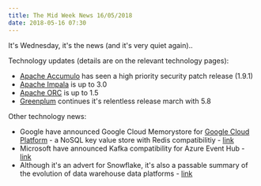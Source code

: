 ```yaml
---
title: The Mid Week News 16/05/2018
date: 2018-05-16 07:30
---
```

It's Wednesday, it's the news (and it's very quiet again)..
<!--more-->

Technology updates (details are on the relevant technology pages):

* [Apache Accumulo](/technologies/apache-accumulo/) has seen a high priority security patch release (1.9.1)
* [Apache Impala](/technologies/apache-impala/) is up to 3.0
* [Apache ORC](/technologies/apache-orc/) is up to 1.5
* [Greenplum](/technologies/greenplum/) continues it's relentless release march with 5.8

Other technology news:

* Google have announced Google Cloud Memorystore for [Google Cloud Platform](/tech-vendors/google-cloud-platform/) - a NoSQL key value store with Redis compatibilitiy - [link](https://cloudplatform.googleblog.com/2018/05/Introducing-Cloud-Memorystore-A-fully-managed-in-memory-data-store-service-for-Redis.html)
* Microsoft have announced Kafka compatibility for Azure Event Hub - [link](https://azure.microsoft.com/en-us/blog/azure-event-hubs-for-kafka-ecosystems-in-public-preview/)
* Although it's an advert for Snowflake, it's also a passable summary of the evolution of data warehouse data platforms - [link](https://www.linkedin.com/pulse/data-warehousing-evolution-frank-bell/)